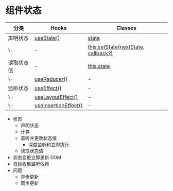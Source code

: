 # 组件状态

分类 | Hooks | Classes
---|---|---
声明状态 | [useState()](https://zh-hans.react.dev/reference/react/useState) | [state](https://zh-hans.react.dev/reference/react/Component#state)
`\-` | - | [this.setState(nextState, callback?)](https://zh-hans.react.dev/reference/react/Component#setstate)
读取状态值 | - | [this.state](https://zh-hans.react.dev/reference/react/Component#state)
`\-` | [useReducer()](https://zh-hans.react.dev/reference/react/useReducer) | -
监听状态 | [useEffect()](https://zh-hans.react.dev/reference/react/useEffect) | -
`\-` | [useLayoutEffect()](https://zh-hans.react.dev/reference/react/useLayoutEffect) | -
`\-` | [useInsertionEffect()](https://zh-hans.react.dev/reference/react/useInsertionEffect) | -

- 状态
  - 声明状态
  - 计算
  - 监听并更改状态值
    - 深度监听和立即执行
  - 读取状态值
- 状态变更立即更新 DOM
- 自动收集监听依赖
- 问题
  - 异步更新
  - 同步更新